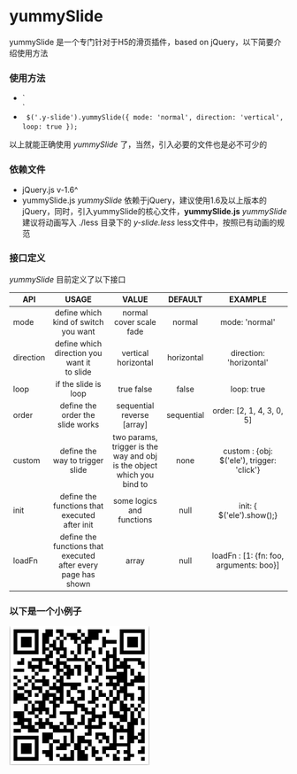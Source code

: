 # yummySlide
yummySlide 是一个专门针对于H5的滑页插件，based on jQuery，以下简要介绍使用方法

### 使用方法
- `	<div class="y-slide">
		<div class="container">
			<div class="page"></div>
			<div class="page"></div>
			<div class="page"></div>
		</div>
	</div>`
- `	$('.y-slide').yummySlide({
        mode: 'normal',
        direction: 'vertical',
        loop: true
    });`

以上就能正确使用 *yummySlide* 了，当然，引入必要的文件也是必不可少的

### 依赖文件
- jQuery.js v-1.6^
- yummySlide.js
*yummySlide* 依赖于jQuery，建议使用1.6及以上版本的jQuery，同时，引入yummySlide的核心文件，**yummySlide.js**
*yummySlide* 建议将动画写入 ./less 目录下的 *y-slide.less* less文件中，按照已有动画的规范

### 接口定义
*yummySlide* 目前定义了以下接口

| API           | USAGE                                | VALUE                           | DEFAULT     | EXAMPLE    |
| ------------- |:------------------------------------:| :------------------------------:|:-----------:|:----------:|
| mode          | define which kind of switch you want | normal cover scale fade         | normal      | mode: 'normal'|
| direction     | define which direction you want it<br> to slide| vertical horizontal  | horizontal  | direction: 'horizontal' |
| loop          | if the slide is loop                 | true false                      | false       | loop: true |
| order         | define the order the slide works     | sequential reverse [array]      | sequential  | order: [2, 1, 4, 3, 0, 5] |
| custom        | define the way to trigger slide      | two params, trigger is the<br> way and obj is the object<br> which you bind to| none        | custom : {obj: $('ele'), trigger: 'click'}|
| init          | define the functions that executed<br> after init | some logics and functions | null    | init: { $('ele').show();} |
| loadFn        | define the functions that executed<br> after every page has shown | array | null | loadFn : [1: {fn: foo, arguments: boo}] | 

### 以下是一个小例子

![yummySlide demo](./demo-qrcode.png "yummySlide demo")